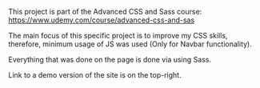 This project is part of the Advanced CSS and Sass course: https://www.udemy.com/course/advanced-css-and-sas

The main focus of this specific project is to improve my CSS skills, therefore, minimum usage of JS was used (Only for Navbar functionality).

Everything that was done on the page is done via using Sass.

Link to a demo version of the site is on the top-right.
